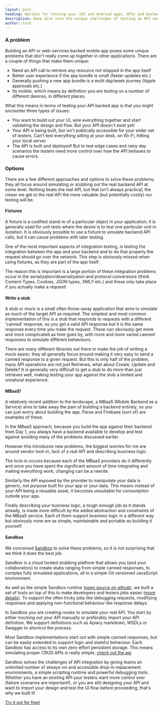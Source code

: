 ```yaml
---
layout: post
heading: Options for testing your iOS and Android apps, APIs and backends with stubs.
description: Deep dive into the unique challenges of testing an API and webservice driven mobile app. We cover of the different options available and their tradeoffs, and what we think is the best approach.
author: nick
---
```


### A problem

Building an API or web-services backed mobile app poses some unique problems that don't really come up together in other applications. There are a couple of things that make them unique:

- Need an API call to retrieve any resource not shipped in the app itself
- Better user experience if the app bundle is small (faster updates etc.)
- Generally pushing a new app bundle is a multi day/week journey (Apple approvals etc.)
- Its mobile, which means by definition you are testing on a number of different devices, in different places.

What this means in terms of testing your API backed app is that you might encounter three types of issues:

- You want to build out your UI, wire everything together and start validating the design and flow. But your API doesn't exist yet!
- Your API is being built, but isn't publically accessible for your wider set of testers. Can't test everything sitting at your desk, on Wi-Fi, hitting your local server.
- The API is built and deployed! But to test edge cases and rainy day scenarios the testers need more control over how the API behaves to cause errors.

### Options

There are a few different approaches and options to solve these problems; they all focus around simulating or stubbing out the real backend API at some level. Nothing beats the real API, but that isn't always practical, the closer we get to the real API the more valuable (but potentially costly) our testing will be.

#### Fixtures

A fixture is a codified stand-in of a particular object in your application; it is generally used for unit tests where the desire is to test one particular unit in isolation. It is obviously possible to use a fixture to simulate backend API calls, but it can cause problems with later testing.

One of the most important aspects of integration testing, is testing the integration between the app and your backend and to do that properly the request should go over the network. This step is obviously missed when using fixtures, as they are part of the app itself. 

The reason this is important is a large portion of these integration problems occur in the serialization/deserialization and protocol conversions (think Content-Types, Cookies, JSON types, XML!! etc.) and these only take place if you actually make a request!

#### Write a stub

A stub or mock is a small often throw-away application that aims to simulate as much of the target API as required. The simplest and most common implementation of this is a stub that responds to requests with a different 'canned' response, so you get a valid API response but it is the same response every time you make the request. These can obviously get more and more complicated as time goes by, with more and more varied canned responses to simulate different behaviours.

There are *many* different libraries out there to make the job of writing a mock easier, they all generally focus around making it very easy to send a canned response to a given request. But this is only half of the problem, many API operations are not just Retrieves, what about Create, Update and Delete? It is generally very difficult to get a stub to do more than just retrieves well, making testing your app against the stub a limited and unnatural experience.

#### MBaaS!

A relatively recent addition to the landscape, a MBaaS (Mobile Backend as a Service) aims to take away the pain of building a backend entirely, so you can just worry about building the app. Parse and Firebase (sort of) are examples of these.

In the MBaaS approach, because you build the app against their backend from Day 1, you always have a backend available to develop and test against avoiding many of the problems discussed earlier. 

However this introduces new problems, the biggest worries for me are around vendor lock-in, lack of a real API and describing business logic. 

The lock-in occurs because each of the MBaaS providers do it differently and once you have spent the significant amount of time integrating and making everything work, changing can be a rewrite. 

Similarly the API exposed by the provider to manipulate your data is generic, not purpose built for your app or your data. This means instead of your API being a reusable asset, it becomes unsuitable for consumption outside your app.

Finally describing your business logic, a tough enough job as it stands already, is made more difficult by the added abstraction and constraints of the MBaaS service. Each of them support business logic in a different way but obviously none are as simple, maintainable and portable as building it yourself.

#### Sandbox

 We conceived [Sandbox](https://getsandbox.com) to solve these problems, so it is not surprising that we think it does the best job.

 Sandbox is a cloud hosted stubbing platform that allows you (and your collaborators) to create stubs ranging from simple canned responses, to complex fully simulated applications, all in a simple Git versioned JavaScript environment. 

 As well as the simple Sandbox runtime ([open source on github](https://github.com/getsandbox/sandbox)), we built a set of tools on top of this to make developers and testers jobs easier ([more details](https://getsandbox.com/features)). To support the often tricky jobs like debugging requests, modifying responses and applying non-functional behaviour like response delays.

 In Sandbox you are creating routes to simulate your real API. You start by either mocking out your API manually or preferably import your API definition. We support definitions such as Apiary markdown, WSDLs or Swagger to shortcut the process. 

 Most Sandbox implementations start out with simple canned responses, but can be easily extended to support logic and stateful behaviour. Each Sandbox has access to its own zero-effort persistent storage. This means simulating proper CRUD APIs is really simple, [check out the api](https://getsandbox.com/docs/sandbox-api)

 Sandbox solves the challenges of API integration by giving teams an unlimited number of always-on and accessible drop-in replacement environments, a simple scripting runtime and powerful debugging tools. Whether you have an existing API your testers want more control over (failure scenarios are important!), or you are still designing your API and want to import your design and test the UI flow before proceeding, that's why we built it!

 [Try it out for free!](https://getsandbox.com)